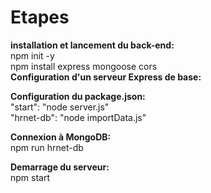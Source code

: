 # Etapes
**installation et lancement du back-end:**  
npm init -y  
npm install express mongoose cors  
**Configuration d'un serveur Express de base:**   

**Configuration du package.json:**  
 "start": "node server.js"   
 "hrnet-db": "node importData.js"  

**Connexion à MongoDB:**  
npm run hrnet-db  

**Demarrage du serveur:**  
npm start  
